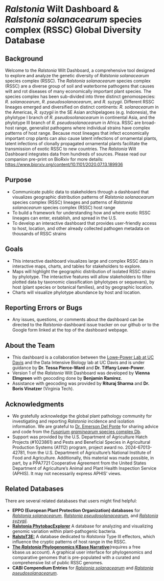 # *Ralstonia* Wilt Dashboard & *Ralstonia solanacearum* species complex (RSSC) Global Diversity Database

## Background
Welcome to the *Ralstonia* Wilt Dashboard, a comprehensive tool designed to explore and analyze the genetic diversity of *Ralstonia solanacearum* species complex (RSSC). The *Ralstonia solanacearum* species complex (RSSC) are a diverse group of soil and waterborne pathogens that causes wilt and rot diseases of many economically important plant species. The species complex has been sub-divided into three distinct genomospecies: *R. solanacearum*, *R. pseudosolanacearum*, and *R. syzygii*. Different RSSC lineages emerged and diversified on distinct continents: *R. solanacearum* in the Americas, *R. syzygii* in the SE Asian archipelagoes (e.g. Indonesia), the phylotype I branch of *R. pseudosolanacearum* in continental Asia, and the phylotype III branch of *R. pseudosolanacearum* in Africa.
RSSC are broad-host range, generalist pathogens where individual strains have complex patterns of host range. Because most lineages that infect economically important crop plants can also cause latent infections of ornamental plants, latent infections of clonally propagated ornamental plants facilitate the transmission of exotic RSSC to new countries. The *Ralstonia* Wilt Dashboard integrates data from hundreds of sources. Please read our companion pre-print on BioRxiv for more details: https://www.biorxiv.org/content/10.1101/2020.07.13.189936

## Purpose
- Communicate public data to stakeholders through a dashboard that visualizes geographic distribution patterns of *Ralstonia solanacearum* species complex (RSSC) lineages and patterns of *Ralstonia solanacearum* species complex (RSSC) host range 
- To build a framework for understanding how and where exotic RSSC lineages can enter, establish, and spread in the U.S. 
- To develop an interactive dashboard that provides user-friendly access to host, location, and other already collected pathogen metadata on thousands of RSSC strains

## Goals
- This interactive dashboard visualizes large and complex RSSC data in interactive maps, charts, and tables for stakeholders to explore.
- Maps will highlight the geographic distribution of isolated RSSC strains by phylotype. The interactive features will allow stakeholders to filter plotted data by taxonomic classification (phylotypes or sequevars), by host (plant species or botanical families), and by geographic location.
- Charts will visualize phylotype abundance by host and location.

## Reporting Errors or Bugs
- Any issues, questions, or comments about the dashboard can be directed to the *Ralstonia*-dashboard issue tracker on our github or to the Google form linked at the top of the dashboard webpage.

## About the Team 
- This dashboard is a collaboration between the [Lowe-Power Lab at UC Davis](https://lowepowerlab.ucdavis.edu) and the Data Intensive Biology lab at UC Davis and is under guidance by **Dr. Tessa Pierce-Ward** and **Dr. Tiffany Lowe-Power**.
- Version 1 of the *Ralstonia* Wilt Dashboard was developed by **Vienna Elmgreen** with geocoding done by **Benjamin Ramirez**.
- Assistance with geocoding was provided by **Rituraj Sharma** and **Dr. Boris Vinatzer** (Virginia Tech).

## Acknowledgments
- We gratefully acknowledge the global plant pathology community for investigating and reporting *Ralstonia* incidence and isolation information. We are grateful to [Dr. Emerson Del Ponte](https://emersondelponte.netlify.app/) for sharing advice and code from the [*Fusarium graminearum* species complex Db](https://edelponte.shinyapps.io/FGSCdb/).
- Support was provided by the U.S. Department of Agriculture Hatch Projects (#1023861) and Pests and Beneficial Species in Agricultural Production Systems (A1112) program, project award no. 2024-67013-42781, from the U.S. Department of Agriculture’s National Institute of Food and Agriculture. Additionally, this material was made possible, in part, by a PPA7721 Cooperative Agreement from the United States Department of Agriculture’s Animal and Plant Health Inspection Service (APHIS). It may not necessarily express APHIS’ views.

## Related Databases
There are several related databases that users might find helpful:
- **EPPO (European Plant Protection Organization) databases** for [*Ralstonia solanacearum*](https://gd.eppo.int/taxon/RALSSL), [*Ralstonia pseudosolanacearum*](https://gd.eppo.int/taxon/RALSPS), and  [*Ralstonia syzygii*](https://gd.eppo.int/taxon/RALSSY/distribution).
- [**Ralstonia PhytobacExplorer**](https://phytobacexplorer.warwick.ac.uk/species/index/ralstonia) A database for analyzing and visualizing genomic variation within plant-pathogenic bacteria.
- [**RalstoT3E:**](https://iant.toulouse.inra.fr/bacteria/annotation/site/prj/T3Ev3/) A database dedicated to *Ralstonia* Type III effectors, which influence the cryptic patterns of host range in the RSSC.
- [**The *Ralstonia* Phylogenomics KBase Narrative**](https://narrative.kbase.us/narrative/189849)(requires a free kbase.us account). A graphical user interface for phylogenomics and comparative genomes that is pre-populated with a curated and comprehensive list of public RSSC genomes.
- **CABI Compendium Entries** for [*Ralstonia solanacearum*](https://www.cabidigitallibrary.org/doi/full/10.1079/cabicompendium.45009) and [*Ralstonia pseudosolanacearum*](https://www.cabidigitallibrary.org/doi/abs/10.1079/cabicompendium.15285723).
